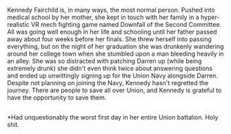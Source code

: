Kennedy Fairchild is, in many ways, the most normal person. Pushed into medical school by her mother, she kept in touch with her family in a hyper-realistic VR mech fighting game named Downfall of the Second Committee.
All was going well enough in her life and schooling until her father passed away about four weeks before her finals. She threw herself into passing everything, but on the night of her graduation she was drunkenly wandering around her college town when she stumbled upon a man bleeding heavily in an alley. She was so distracted with patching Darren up (while being extremely drunk) she didn't even think twice about answering questions and ended up unwittingly signing up for the Union Navy alongside Darren.
Despite not planning on joining the Navy, Kennedy hasn't regretted the journey. There are people to save all over Union, and Kennedy is grateful to have the opportunity to save them.

##

*Had unquestionably the worst first day in her entire Union battalion. Holy shit.